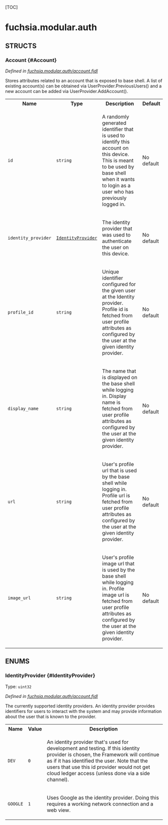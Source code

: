 [TOC]

# fuchsia.modular.auth




## **STRUCTS**

### Account {#Account}
*Defined in [fuchsia.modular.auth/account.fidl](https://fuchsia.googlesource.com/fuchsia/+/master/sdk/fidl/fuchsia.modular.auth/account/account.fidl#11)*



<p>Stores attributes related to an account that is exposed to base shell.
A list of existing account(s) can be obtained via
UserProvider.PreviousUsers() and a new account can be added via
UserProvider.AddAccount().</p>


<table>
    <tr><th>Name</th><th>Type</th><th>Description</th><th>Default</th></tr><tr>
            <td><code>id</code></td>
            <td>
                <code>string</code>
            </td>
            <td><p>A randomly generated identifier that is used to identify this
account on this device. This is meant to be used by base shell when it
wants to login as a user who has previously logged in.</p>
</td>
            <td>No default</td>
        </tr><tr>
            <td><code>identity_provider</code></td>
            <td>
                <code><a class='link' href='#IdentityProvider'>IdentityProvider</a></code>
            </td>
            <td><p>The identity provider that was used to authenticate the user on this
device.</p>
</td>
            <td>No default</td>
        </tr><tr>
            <td><code>profile_id</code></td>
            <td>
                <code>string</code>
            </td>
            <td><p>Unique identifier configured for the given user at the Identity provider.
Profile id is fetched from user profile attributes as configured by the
user at the given identity provider.</p>
</td>
            <td>No default</td>
        </tr><tr>
            <td><code>display_name</code></td>
            <td>
                <code>string</code>
            </td>
            <td><p>The name that is displayed on the base shell while logging in. Display
name is fetched from user profile attributes as configured by the user at
the given identity provider.</p>
</td>
            <td>No default</td>
        </tr><tr>
            <td><code>url</code></td>
            <td>
                <code>string</code>
            </td>
            <td><p>User's profile url that is used by the base shell while logging in.
Profile url is fetched from user profile attributes as configured by the
user at the given identity provider.</p>
</td>
            <td>No default</td>
        </tr><tr>
            <td><code>image_url</code></td>
            <td>
                <code>string</code>
            </td>
            <td><p>User's profile image url that is used by the base shell while logging in.
Profile image url is fetched from user profile attributes as configured by
the user at the given identity provider.</p>
</td>
            <td>No default</td>
        </tr>
</table>



## **ENUMS**

### IdentityProvider {#IdentityProvider}
Type: <code>uint32</code>

*Defined in [fuchsia.modular.auth/account.fidl](https://fuchsia.googlesource.com/fuchsia/+/master/sdk/fidl/fuchsia.modular.auth/account/account.fidl#45)*

<p>The currently supported identity providers. An identity provider provides
identifiers for users to interact with the system and may provide information
about the user that is known to the provider.</p>


<table>
    <tr><th>Name</th><th>Value</th><th>Description</th></tr><tr>
            <td><code>DEV</code></td>
            <td><code>0</code></td>
            <td><p>An identity provider that's used for development and testing. If this
identity provider is chosen, the Framework will continue as if it has
identified the user. Note that the users that use this id provider would
not get cloud ledger access (unless done via a side channel).</p>
</td>
        </tr><tr>
            <td><code>GOOGLE</code></td>
            <td><code>1</code></td>
            <td><p>Uses Google as the identity provider. Doing this requires a working network
connection and a web view.</p>
</td>
        </tr></table>














